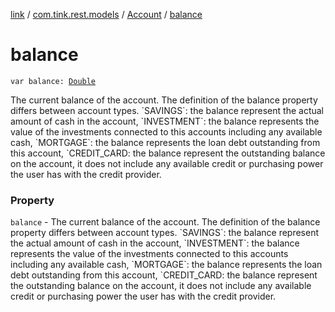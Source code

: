 [link](../../index.md) / [com.tink.rest.models](../index.md) / [Account](index.md) / [balance](./balance.md)

# balance

`var balance: `[`Double`](https://kotlinlang.org/api/latest/jvm/stdlib/kotlin/-double/index.html)

The current balance of the account. The definition of the balance property differs between account types. &#x60;SAVINGS&#x60;: the balance represent the actual amount of cash in the account, &#x60;INVESTMENT&#x60;: the balance represents the value of the investments connected to this accounts including any available cash, &#x60;MORTGAGE&#x60;: the balance represents the loan debt outstanding from this account, &#x60;CREDIT_CARD: the balance represent the outstanding balance on the account, it does not include any available credit or purchasing power the user has with the credit provider.

### Property

`balance` - The current balance of the account. The definition of the balance property differs between account types. &#x60;SAVINGS&#x60;: the balance represent the actual amount of cash in the account, &#x60;INVESTMENT&#x60;: the balance represents the value of the investments connected to this accounts including any available cash, &#x60;MORTGAGE&#x60;: the balance represents the loan debt outstanding from this account, &#x60;CREDIT_CARD: the balance represent the outstanding balance on the account, it does not include any available credit or purchasing power the user has with the credit provider.